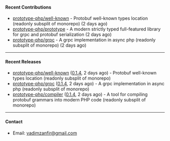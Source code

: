 #### Recent Contributions

- [prototype-php/well-known](https://github.com/prototype-php/well-known) - Protobuf well-known types location (readonly subsplit of monorepo) (2 days ago)
- [prototype-php/prototype](https://github.com/prototype-php/prototype) - A modern strictly typed full-featured library for grpc and protobuf serialization (2 days ago)
- [prototype-php/grpc](https://github.com/prototype-php/grpc) - A grpc implementation in async php (readonly subsplit of monorepo)  (2 days ago)

---

#### Recent Releases

- [prototype-php/well-known](https://github.com/prototype-php/well-known) ([0.1.4](https://github.com/prototype-php/well-known/releases/tag/0.1.4), 2 days ago) - Protobuf well-known types location (readonly subsplit of monorepo)
- [prototype-php/grpc](https://github.com/prototype-php/grpc) ([0.1.4](https://github.com/prototype-php/grpc/releases/tag/0.1.4), 2 days ago) - A grpc implementation in async php (readonly subsplit of monorepo) 
- [prototype-php/compiler](https://github.com/prototype-php/compiler) ([0.1.4](https://github.com/prototype-php/compiler/releases/tag/0.1.4), 2 days ago) - A tool for compiling protobuf grammars into modern PHP code (readonly subsplit of monorepo)

---

#### Contact

- Email: [vadimzanfir@gmail.com](mailto://vadimzanfir@gmail.com)
